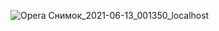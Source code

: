 
![Opera Снимок_2021-06-13_001350_localhost](https://user-images.githubusercontent.com/44940699/121786930-5be65f00-cbdc-11eb-9c20-f9e8e40fd73c.png)
